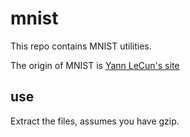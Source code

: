# mnist

This repo contains MNIST utilities.

The origin of MNIST is [Yann LeCun's site](https://yann.lecun.com/exdb/mnist/)


## use

Extract the files, assumes you have gzip.
